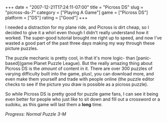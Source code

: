 +++
date = "2007-12-21T17:24:11-07:00"
title = "Picross DS"
slug = "picross-ds-7"
category = ["Playing A Game"]
game = ["Picross DS"]
platform = ["DS"]
rating = ["Good"]
+++

I needed a distraction for my plane ride, and Picross is dirt cheap, so I decided to give it a whirl even though I didn't really understand how it worked.  The super-good tutorial brought me right up to speed, and now I've wasted a good part of the past three days making my way through these picture puzzles.

The puzzle mechanic is pretty cool, in that it's more logic- than [panic-based](game:Planet Puzzle League).  But the really amazing thing about Picross DS is the <i>amount</i> of content in it.  There are over 300 puzzles of varying difficulty built into the game, plus!, you can download more, and even make them yourself and trade with people online (the puzzle editor checks to see if the picture you draw is possible as a picross puzzle).

So while Picross DS is pretty good for puzzle game fans, I can see it being even better for people who just like to sit down and fill out a crossword or a sudoku, as this game will last them a <b>long</b> time.

<i>Progress: Normal Puzzle 3-M</i>